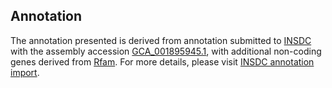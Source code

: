 

Annotation
----------

The annotation presented is derived from annotation submitted to
[INSDC](http://www.insdc.org) with the assembly accession
[GCA\_001895945.1](http://www.ebi.ac.uk/ena/data/view/GCA_001895945.1),
with additional non-coding genes derived from
[Rfam](http://rfam.xfam.org/). For more details, please visit [INSDC
annotation
import](http://ensemblgenomes.org/info/data/insdc_annotation).

